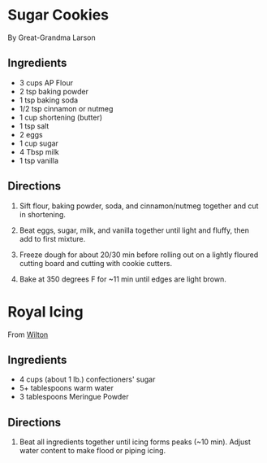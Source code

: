 # Sugar Cookies
By Great-Grandma Larson

## Ingredients
* 3 cups AP Flour
* 2 tsp baking powder
* 1 tsp baking soda
* 1/2 tsp cinnamon or nutmeg
* 1 cup shortening (butter)
* 1 tsp salt
* 2 eggs
* 1 cup sugar
* 4 Tbsp milk
* 1 tsp vanilla

## Directions
1. Sift flour, baking powder, soda, and cinnamon/nutmeg together and cut in shortening.

2. Beat eggs, sugar, milk, and vanilla together until light and fluffy, then add to first mixture. 

3. Freeze dough for about 20/30 min before rolling out on a lightly floured cutting board and cutting with cookie cutters.

4. Bake at 350 degrees F for ~11 min until edges are light brown. 

# Royal Icing
From [Wilton](https://www.wilton.com/royal-icing/WLRECIP-50.html)

## Ingredients
* 4 cups (about 1 lb.) confectioners' sugar
* 5+ tablespoons warm water
* 3 tablespoons Meringue Powder 

## Directions
1. Beat all ingredients together until icing forms peaks (~10 min). Adjust water content to make flood or piping icing. 